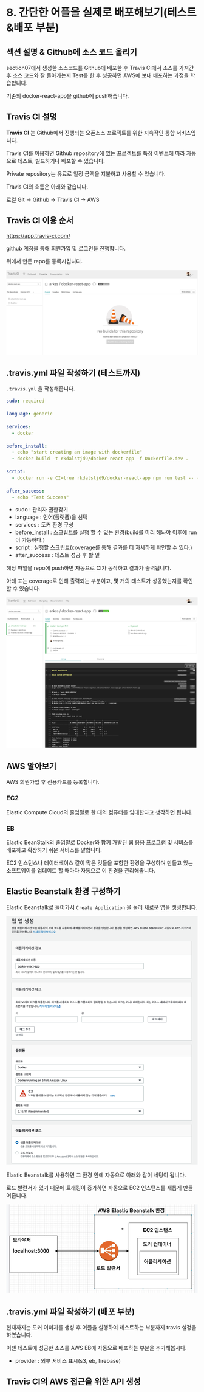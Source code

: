 # 8. 간단한 어플을 실제로 배포해보기(테스트&배포 부분)

## 섹션 설명 & Github에 소스 코드 올리기

section07에서 생성한 소스코드를 Github에 배포한 후 Travis CI에서 소스를 가져간 후 소스 코드와 잘 돌아가는지 Test를 한 후 성공하면 AWS에 보내 배포하는 과정을 학습합니다.

기존의 docker-react-app을 github에 push해줍니다.



## Travis CI 설명

**Travis CI** 는 Github에서 진행되는 오픈소스 프로젝트를 위한 지속적인 통합 서비스입니다.

Travis CI를 이용하면 Github repository에 있는 프로젝트를 특정 이벤트에 따라 자동으로 테스트, 빌드하거나 배포할 수 있습니다.

Private repository는 유료로 일정 금액을 지불하고 사용할 수 있습니다.



Travis CI의 흐름은 아래와 같습니다.

로컬 Git -> Github -> Travis CI -> AWS





## Travis CI 이용 순서

https://app.travis-ci.com/

github 계정을 통해 회원가입 및 로그인을 진행합니다.

위에서 만든 repo를 등록시킵니다.

![image-20210902235701785](../images/section08/travis_CI.png)



## .travis.yml 파일 작성하기 (테스트까지)

`.travis.yml` 을 작성해줍니다.

```yml
sudo: required

language: generic

services:
  - docker

before_install:
  - echo "start creating an image with dockerfile"
  - docker build -t rkdalstjd9/docker-react-app -f Dockerfile.dev .

script:
  - docker run -e CI=true rkdalstjd9/docker-react-app npm run test -- --coverage

after_success:
  - echo "Test Success"
```

* sudo : 관리자 권한갖기
* language : 언어(플랫폼)을 선택
* services : 도커 환경 구성
* before_install : 스크립트를 실행 할 수 있는 환경(build를 미리 해놔야 이후에 run이 가능하다.)
* script : 실행할 스크립트(coverage를 통해 결과를 더 자세하게 확인할 수 있다.)
* after_success : 테스트 성공 후 할 일



해당 파일을 repo에 push하면 자동으로 CI가 동작하고 결과가 출력됩니다.

아래 표는 coverage로 인해 출력되는 부분이고, 몇 개의 테스트가 성공했는지를 확인할 수 있습니다.

![image-20210903001108412](../images/section08/travis_CI_after_push.png)





## AWS 알아보기

AWS 회원가입 후 신용카드를 등록합니다.

### EC2

Elastic Compute Cloud의 줄임말로 한 대의 컴퓨터를 임대한다고 생각하면 됩니다.

### EB

Elastic BeanStalk의 줄임말로 Docker와 함께 개발된 웹 응용 프로그램 및 서비스를 배포하고 확장하기 쉬운 서비스를 말합니다.

EC2 인스턴스나 데이터베이스 같이 많은 것들을 포함한 환경을 구성하며 만들고 있는 소프트웨어를 업데이트 할 때마다 자동으로 이 환경을 관리해줍니다.





## Elastic Beanstalk 환경 구성하기

Elastic Beanstalk로 들어가서 `Create Application` 을 눌러 새로운 앱을 생성합니다.

![image-20210903003644058](../images/section08/EB_create.png)



Elastic Beanstalk를 사용하면 그 환경 안에 자동으로 아래와 같이 세팅이 됩니다.

로드 발란서가 있기 때문에 트래킹이 증가하면 자동으로 EC2 인스턴스를 새롭게 만들어줍니다.

![image-20210903003936383](../images/section08/EB_load_balancer.png)





## .travis.yml 파일 작성하기 (배포 부분)

현재까지는 도커 이미지를 생성 후 어플을 실행하여 테스트하는 부분까지 travis 설정을 하였습니다.

이젠 테스트에 성공한 소스를 AWS EB에 자동으로 배포하는 부분을 추가해봅시다.



* provider : 외부 서비스 표시(s3, eb, firebase)



## Travis CI의 AWS 접근을 위한 API 생성


